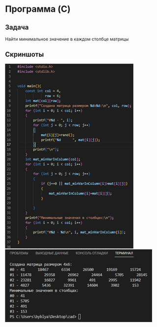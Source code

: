 # Программа (C)
## Задача
Найти минимальное значение в каждом столбце матрицы
## Скриншоты
![](img/1.jpg)
![](img/2.jpg)